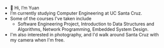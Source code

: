 - 👋 Hi, I’m Yuan
- I’m currently studying Computer Engineering at UC Santa Cruz.
- Some of the courses I've taken include
    - Software Engineering Project, Introduction to Data Structures and Algorithms, Network Programming, Embedded System Design.
- I'm also interested in photography, and I'd walk around Santa Cruz with my camera when I'm free.


<!---
yuan0-0jia/yuan0-0jia is a ✨ special ✨ repository because its `README.md` (this file) appears on your GitHub profile.
You can click the Preview link to take a look at your changes.
--->
